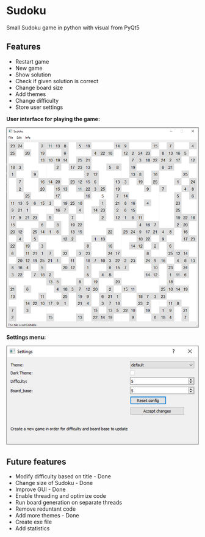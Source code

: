 # Sudoku
Small Sudoku game in python with visual from PyQt5

## Features

* Restart game
* New game
* Show solution
* Check if given solution is correct
* Change board size
* Add themes
* Change difficulty
* Store user settings

__User interface for playing the game:__

<img src="https://github.com/FredrikM97/Sudoku/blob/master/screenshots/Interface.png" width="600">

__Settings menu:__

<img src="https://github.com/FredrikM97/Sudoku/blob/master/screenshots/settings.png" width="600">


## Future features
* Modify difficulty based on title - Done
* Change size of Sudoku - Done
* Improve GUI - Done
* Enable threading and optimize code
* Run board generation on separate threads
* Remove reduntant code
* Add more themes - Done
* Create exe file
* Add statistics
